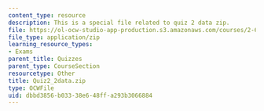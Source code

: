 ```yaml
---
content_type: resource
description: This is a special file related to quiz 2 data zip.
file: https://ol-ocw-studio-app-production.s3.amazonaws.com/courses/2-627-fundamentals-of-photovoltaics-fall-2013/dbbd3856b03338e648ffa293b3066884_Quiz2_2data.zip
file_type: application/zip
learning_resource_types:
- Exams
parent_title: Quizzes
parent_type: CourseSection
resourcetype: Other
title: Quiz2_2data.zip
type: OCWFile
uid: dbbd3856-b033-38e6-48ff-a293b3066884
---
```

